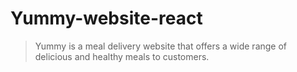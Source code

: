 # Yummy-website-react
> Yummy is a meal delivery website that offers a wide range of delicious and healthy meals to customers.
